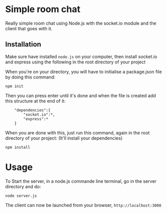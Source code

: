 # Simple room chat
Really simple room chat using Node.js with the socket.io module and the client that goes with it.

## Installation

Make sure have installed `node.js` on your computer, then install socket.io and express using the following in the root directory of your project

When you're on your directory, you will have to initialise a package.json file by doing this command:

```
npm init
```

Then you can press enter until it's done and when the file is created add this structure at the end of it:

```
	"dependencies":{
		"socket.io":*,
		"express":*
	}
```

When you are done with this, just run this command, again in the root directory of your project:
(It'll install your dependencies)

```
npm install
```

# Usage

To Start the server, in a node.js commande line terminal, go in the server directory and do:

```
node server.js
```

The client can now be launched from your browser, `http://localhost:3000`
